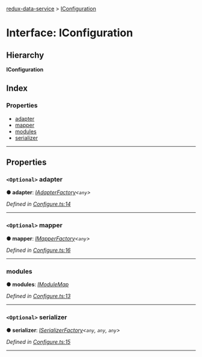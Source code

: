[redux-data-service](../README.md) > [IConfiguration](../interfaces/iconfiguration.md)

# Interface: IConfiguration

## Hierarchy

**IConfiguration**

## Index

### Properties

* [adapter](iconfiguration.md#adapter)
* [mapper](iconfiguration.md#mapper)
* [modules](iconfiguration.md#modules)
* [serializer](iconfiguration.md#serializer)

---

## Properties

<a id="adapter"></a>

### `<Optional>` adapter

**● adapter**: *[IAdapterFactory](iadapterfactory.md)<`any`>*

*Defined in [Configure.ts:14](https://github.com/Rediker-Software/redux-data-service/blob/a126781/src/Configure.ts#L14)*

___
<a id="mapper"></a>

### `<Optional>` mapper

**● mapper**: *[IMapperFactory](imapperfactory.md)<`any`>*

*Defined in [Configure.ts:16](https://github.com/Rediker-Software/redux-data-service/blob/a126781/src/Configure.ts#L16)*

___
<a id="modules"></a>

###  modules

**● modules**: *[IModuleMap](imodulemap.md)*

*Defined in [Configure.ts:13](https://github.com/Rediker-Software/redux-data-service/blob/a126781/src/Configure.ts#L13)*

___
<a id="serializer"></a>

### `<Optional>` serializer

**● serializer**: *[ISerializerFactory](iserializerfactory.md)<`any`, `any`, `any`>*

*Defined in [Configure.ts:15](https://github.com/Rediker-Software/redux-data-service/blob/a126781/src/Configure.ts#L15)*

___

